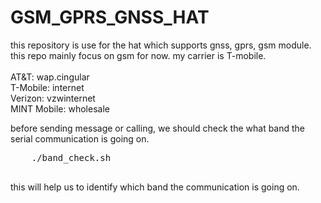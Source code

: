 # GSM_GPRS_GNSS_HAT</br>

<p>
  this repository is use for the hat which supports gnss, gprs, gsm module. this repo mainly focus on gsm for now. my carrier is T-mobile.</br></br>
AT&T: wap.cingular</br>
T-Mobile: internet</br>
Verizon: vzwinternet</br>
MINT Mobile: wholesale</br>
<div>
  before sending message or calling, we should check the what band the serial communication is going on.</br>
  <pre>
    ./band_check.sh
  </pre>
  this will help us to identify which band the communication is going on.
</div>
</p>
